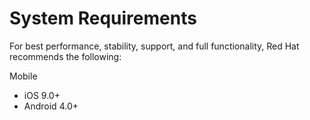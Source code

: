 System Requirements
====================

For best performance, stability, support, and full functionality, Red Hat recommends the following:

Mobile
* iOS 9.0+
* Android 4.0+

